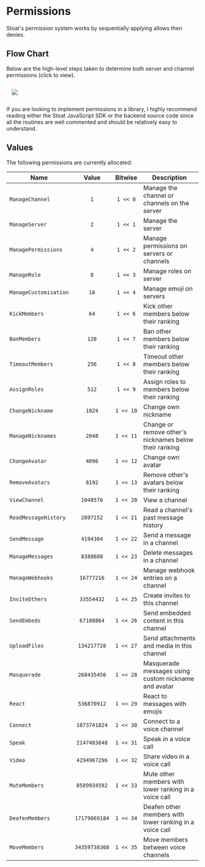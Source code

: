 # Permissions

Stoat's permission system works by sequentially applying allows then denies.

## Flow Chart

Below are the high-level steps taken to determine both server and channel permissions (click to view).

<a href="../../assets/api/Permission Hierarchy.svg" target="_blank">
    <img src="../../assets/api/Permission Hierarchy.svg" style="background: white; padding: 1em; border-radius: 1em" />
</a>

If you are looking to implement permissions in a library, I highly recommend reading either the Stoat JavaScript SDK or the backend source code since all the routines are well commented and should be relatively easy to understand.

## Values

The following permissions are currently allocated:

| Name                  |     Value     |  Bitwise  | Description                                             |
| --------------------- | :-----------: | :-------: | ------------------------------------------------------- |
| `ManageChannel`       |      `1`      | `1 << 0`  | Manage the channel or channels on the server            |
| `ManageServer`        |      `2`      | `1 << 1`  | Manage the server                                       |
| `ManagePermissions`   |      `4`      | `1 << 2`  | Manage permissions on servers or channels               |
| `ManageRole`          |      `8`      | `1 << 3`  | Manage roles on server                                  |
| `ManageCustomisation` |     `16`      | `1 << 4`  | Manage emoji on servers                                 |
| `KickMembers`         |     `64`      | `1 << 6`  | Kick other members below their ranking                  |
| `BanMembers`          |     `128`     | `1 << 7`  | Ban other members below their ranking                   |
| `TimeoutMembers`      |     `256`     | `1 << 8`  | Timeout other members below their ranking               |
| `AssignRoles`         |     `512`     | `1 << 9`  | Assign roles to members below their ranking             |
| `ChangeNickname`      |    `1024`     | `1 << 10` | Change own nickname                                     |
| `ManageNicknames`     |    `2048`     | `1 << 11` | Change or remove other's nicknames below their ranking  |
| `ChangeAvatar`        |    `4096`     | `1 << 12` | Change own avatar                                       |
| `RemoveAvatars`       |    `8192`     | `1 << 13` | Remove other's avatars below their ranking              |
| `ViewChannel`         |   `1048576`   | `1 << 20` | View a channel                                          |
| `ReadMessageHistory`  |   `2097152`   | `1 << 21` | Read a channel's past message history                   |
| `SendMessage`         |   `4194304`   | `1 << 22` | Send a message in a channel                             |
| `ManageMessages`      |   `8388608`   | `1 << 23` | Delete messages in a channel                            |
| `ManageWebhooks`      |  `16777216`   | `1 << 24` | Manage webhook entries on a channel                     |
| `InviteOthers`        |  `33554432`   | `1 << 25` | Create invites to this channel                          |
| `SendEmbeds`          |  `67108864`   | `1 << 26` | Send embedded content in this channel                   |
| `UploadFiles`         |  `134217728`  | `1 << 27` | Send attachments and media in this channel              |
| `Masquerade`          |  `268435456`  | `1 << 28` | Masquerade messages using custom nickname and avatar    |
| `React`               |  `536870912`  | `1 << 29` | React to messages with emojis                           |
| `Connect`             | `1073741824`  | `1 << 30` | Connect to a voice channel                              |
| `Speak`               | `2147483648`  | `1 << 31` | Speak in a voice call                                   |
| `Video`               | `4294967296`  | `1 << 32` | Share video in a voice call                             |
| `MuteMembers`         | `8589934592`  | `1 << 33` | Mute other members with lower ranking in a voice call   |
| `DeafenMembers`       | `17179869184` | `1 << 34` | Deafen other members with lower ranking in a voice call |
| `MoveMembers`         | `34359738368` | `1 << 35` | Move members between voice channels                     |

